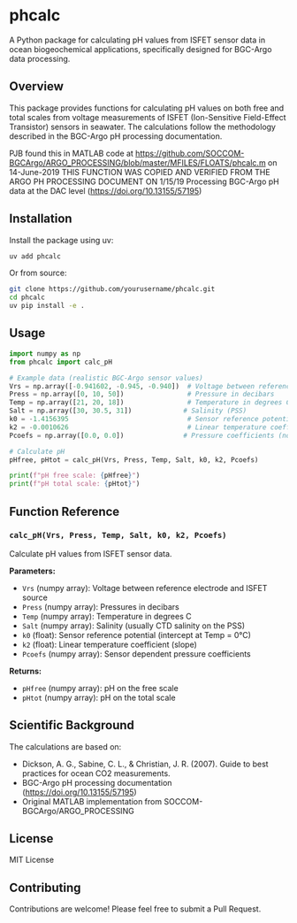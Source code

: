 # phcalc

A Python package for calculating pH values from ISFET sensor data in ocean biogeochemical applications, specifically designed for BGC-Argo data processing.

## Overview

This package provides functions for calculating pH values on both free and total scales from voltage measurements of ISFET (Ion-Sensitive Field-Effect Transistor) sensors in seawater. The calculations follow the methodology described in the BGC-Argo pH processing documentation.

PJB found this in MATLAB code at
https://github.com/SOCCOM-BGCArgo/ARGO_PROCESSING/blob/master/MFILES/FLOATS/phcalc.m on 14-June-2019
THIS FUNCTION WAS COPIED AND VERIFIED FROM THE ARGO PH PROCESSING DOCUMENT ON 1/15/19
Processing BGC-Argo pH data at the DAC level (https://doi.org/10.13155/57195)

## Installation

Install the package using uv:

```bash
uv add phcalc
```

Or from source:

```bash
git clone https://github.com/yourusername/phcalc.git
cd phcalc
uv pip install -e .
```

## Usage

```python
import numpy as np
from phcalc import calc_pH

# Example data (realistic BGC-Argo sensor values)
Vrs = np.array([-0.941602, -0.945, -0.940])  # Voltage between reference electrode and ISFET source
Press = np.array([0, 10, 50])                # Pressure in decibars
Temp = np.array([21, 20, 18])                # Temperature in degrees C
Salt = np.array([30, 30.5, 31])             # Salinity (PSS)
k0 = -1.4156395                              # Sensor reference potential
k2 = -0.0010626                              # Linear temperature coefficient
Pcoefs = np.array([0.0, 0.0])               # Pressure coefficients (no pressure correction)

# Calculate pH
pHfree, pHtot = calc_pH(Vrs, Press, Temp, Salt, k0, k2, Pcoefs)

print(f"pH free scale: {pHfree}")
print(f"pH total scale: {pHtot}")
```

## Function Reference

### `calc_pH(Vrs, Press, Temp, Salt, k0, k2, Pcoefs)`

Calculate pH values from ISFET sensor data.

**Parameters:**
- `Vrs` (numpy array): Voltage between reference electrode and ISFET source
- `Press` (numpy array): Pressures in decibars
- `Temp` (numpy array): Temperature in degrees C
- `Salt` (numpy array): Salinity (usually CTD salinity on the PSS)
- `k0` (float): Sensor reference potential (intercept at Temp = 0°C)
- `k2` (float): Linear temperature coefficient (slope)
- `Pcoefs` (numpy array): Sensor dependent pressure coefficients

**Returns:**
- `pHfree` (numpy array): pH on the free scale
- `pHtot` (numpy array): pH on the total scale

## Scientific Background

The calculations are based on:
- Dickson, A. G., Sabine, C. L., & Christian, J. R. (2007). Guide to best practices for ocean CO2 measurements.
- BGC-Argo pH processing documentation (https://doi.org/10.13155/57195)
- Original MATLAB implementation from SOCCOM-BGCArgo/ARGO_PROCESSING

## License

MIT License

## Contributing

Contributions are welcome! Please feel free to submit a Pull Request.
